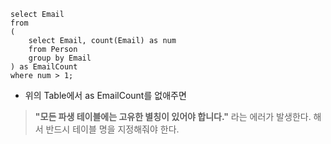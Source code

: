 ```
select Email
from 
(
    select Email, count(Email) as num
    from Person
    group by Email
) as EmailCount
where num > 1;
```

- 위의 Table에서 as EmailCount를 없애주면 
> **"모든 파생 테이블에는 고유한 별칭이 있어야 합니다."** 라는 에러가 발생한다. 해서 반드시 테이블 명을 지정해줘야 한다.
